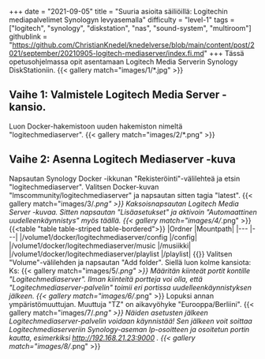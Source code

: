 +++
date = "2021-09-05"
title = "Suuria asioita säiliöillä: Logitechin mediapalvelimet Synologyn levyasemalla"
difficulty = "level-1"
tags = ["logitech", "synology", "diskstation", "nas", "sound-system", "multiroom"]
githublink = "https://github.com/ChristianKnedel/knedelverse/blob/main/content/post/2021/september/20210905-logitech-mediaserver/index.fi.md"
+++
Tässä opetusohjelmassa opit asentamaan Logitech Media Serverin Synology DiskStationiin.
{{< gallery match="images/1/*.jpg" >}}

## Vaihe 1: Valmistele Logitech Media Server -kansio.
Luon Docker-hakemistoon uuden hakemiston nimeltä "logitechmediaserver".
{{< gallery match="images/2/*.png" >}}

## Vaihe 2: Asenna Logitech Mediaserver -kuva
Napsautan Synology Docker -ikkunan "Rekisteröinti"-välilehteä ja etsin "logitechmediaserver". Valitsen Docker-kuvan "lmscommunity/logitechmediaserver" ja napsautan sitten tagia "latest".
{{< gallery match="images/3/*.png" >}}
Kaksoisnapsautan Logitech Media Server -kuvaa. Sitten napsautan "Lisäasetukset" ja aktivoin "Automaattinen uudelleenkäynnistys" myös täällä.
{{< gallery match="images/4/*.png" >}}
{{<table "table table-striped table-bordered">}}
|Ordner |Mountpath|
|--- |---|
|/volume1/docker/logitechmediaserver/config |/config|
|/volume1/docker/logitechmediaserver/music |/musiikki|
|/volume1/docker/logitechmediaserver/playlist |/playlist|
{{</table>}}
Valitsen "Volume"-välilehden ja napsautan "Add folder". Siellä luon kolme kansiota: Ks:
{{< gallery match="images/5/*.png" >}}
Määritän kiinteät portit kontille "Logitechmediaserver". Ilman kiinteitä portteja voi olla, että "Logitechmediaserver-palvelin" toimii eri portissa uudelleenkäynnistyksen jälkeen.
{{< gallery match="images/6/*.png" >}}
Lopuksi annan ympäristömuuttujan. Muuttuja "TZ" on aikavyöhyke "Eurooppa/Berliini".
{{< gallery match="images/7/*.png" >}}
Näiden asetusten jälkeen Logitechmediaserver-palvelin voidaan käynnistää! Sen jälkeen voit soittaa Logitechmediaserveriin Synology-aseman Ip-osoitteen ja osoitetun portin kautta, esimerkiksi http://192.168.21.23:9000 .
{{< gallery match="images/8/*.png" >}}
